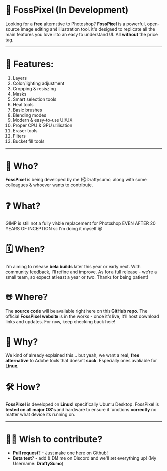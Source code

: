 # 🎨 FossPixel (In Development)

Looking for a **free** alternative to Photoshop? **FossPixel** is a powerful, open-source image editing and illustration tool. it's designed to replicate all the main features you love into an easy to understand UI. All **without** the price tag.

---

# 🔧 Features:

1. Layers
2. Color/lighting adjustment
3. Cropping & resiszing
4. Masks
5. Smart selection tools
6. Heal tools
7. Basic brushes
8. Blending modes
9. Modern & easy-to-use UI/UX
10. Proper CPU & GPU utilisation
11. Eraser tools
12. Filters
13. Bucket fill tools

---

# 👤 Who?

**FossPixel** is being developed by me (@Draftysumo) along with some colleagues & whoever wants to contribute.

# ❓ What?

GIMP is still not a fully viable replacement for Photoshop EVEN AFTER 20 YEARS OF INCEPTION so I'm doing it myself 😎

# 🗓️ When?

I'm aiming to release **beta builds** later this year or early next. With community feedback, I'll refine and improve. As for a full release - we’re a small team, so expect at least a year or two. Thanks for being patient!

# 🌐 Where?

The **source code** will be available right here on this **GitHub repo**. The official **FossPixel website** is in the works - once it's live, it’ll host download links and updates. For now, keep checking back here!

# 🤔 Why?

We kind of already explained this… but yeah, we want a real, **free alternative** to Adobe tools that doesn’t **suck**. Especially ones avaliable for **Linux**.

# 🛠️ How?

**FossPixel** is developed on **Linux!** specifically Ubuntu Desktop. FossPixel is **tested on all major OS's** and hardware to ensure it functions **correctly** no matter what device its running on.

---

# 👷‍♂️ Wish to contribute?

- **Pull request**? - Just make one here on Github!
- **Beta test**? - add & DM me on Discord and we'll set everything up! (My Username: **DraftySumo**)

